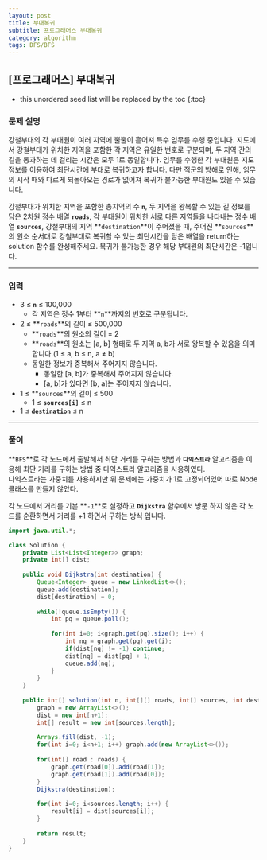 ```yaml
---
layout: post
title: 부대복귀
subtitle: 프로그래머스 부대복귀
category: algorithm
tags: DFS/BFS
---
```


## [프로그래머스] 부대복귀
* this unordered seed list will be replaced by the toc
{:toc}

### 문제 설명

강철부대의 각 부대원이 여러 지역에 뿔뿔이 흩어져 특수 임무를 수행 중입니다. 지도에서 강철부대가 위치한 지역을 포함한 각 지역은 유일한 번호로 구분되며, 두 지역 간의 길을 통과하는 데 걸리는 시간은 모두 1로 동일합니다. 임무를 수행한 각 부대원은 지도 정보를 이용하여 최단시간에 부대로 복귀하고자 합니다. 다만 적군의 방해로 인해, 임무의 시작 때와 다르게 되돌아오는 경로가 없어져 복귀가 불가능한 부대원도 있을 수 있습니다.

강철부대가 위치한 지역을 포함한 총지역의 수 **`n`**, 두 지역을 왕복할 수 있는 길 정보를 담은 2차원 정수 배열 **`roads`**, 각 부대원이 위치한 서로 다른 지역들을 나타내는 정수 배열 **`sources`**, 강철부대의 지역 **`destination`**이 주어졌을 때, 주어진 **`sources`**의 원소 순서대로 강철부대로 복귀할 수 있는 최단시간을 담은 배열을 return하는 solution 함수를 완성해주세요. 복귀가 불가능한 경우 해당 부대원의 최단시간은 -1입니다.

---

### 입력

- 3 ≤ **`n`** ≤ 100,000
  - 각 지역은 정수 1부터 **`n`**까지의 번호로 구분됩니다.
- 2 ≤ **`roads`**의 길이 ≤ 500,000
  - **`roads`**의 원소의 길이 = 2
  - **`roads`**의 원소는 [a, b] 형태로 두 지역 a, b가 서로 왕복할 수 있음을 의미합니다.(1 ≤ a, b ≤ n, a ≠ b)
  - 동일한 정보가 중복해서 주어지지 않습니다.
    - 동일한 [a, b]가 중복해서 주어지지 않습니다.
    - [a, b]가 있다면 [b, a]는 주어지지 않습니다.
- 1 ≤ **`sources`**의 길이 ≤ 500
  - 1 ≤ **`sources[i]`** ≤ n
- 1 ≤ **`destination`** ≤ n

---

### 풀이

**`BFS`**로 각 노드에서 출발해서 최단 거리를 구하는 방법과 **`다익스트라`** 알고리즘을 이용해 최단 거리를 구하는 방법 중 다익스트라 알고리즘을 사용하였다.
<br>
다익스트라는 가중치를 사용하지만 위 문제에는 가중치가 1로 고정되어있어 따로 Node 클래스를 만들지 않았다.
<br>

각 노드에서 거리를 기본 **`-1`**로 설정하고 **`Dijkstra`** 함수에서 방문 하지 않은 각 노드를 순환하면서 거리를 +1 하면서 구하는 방식 입니다.
```java
import java.util.*;

class Solution {
    private List<List<Integer>> graph;
    private int[] dist;
    
    public void Dijkstra(int destination) {
        Queue<Integer> queue = new LinkedList<>();
        queue.add(destination);
        dist[destination] = 0;
        
        while(!queue.isEmpty()) {
            int pq = queue.poll();
            
            for(int i=0; i<graph.get(pq).size(); i++) {
                int nq = graph.get(pq).get(i);
                if(dist[nq] != -1) continue;
                dist[nq] = dist[pq] + 1;
                queue.add(nq);
            }
        }
    }
    
    public int[] solution(int n, int[][] roads, int[] sources, int destination) {
        graph = new ArrayList<>();
        dist = new int[n+1];
        int[] result = new int[sources.length];
        
        Arrays.fill(dist, -1);
        for(int i=0; i<n+1; i++) graph.add(new ArrayList<>());
        
        for(int[] road : roads) {
            graph.get(road[0]).add(road[1]);
            graph.get(road[1]).add(road[0]);
        }
        Dijkstra(destination);
        
        for(int i=0; i<sources.length; i++) {
            result[i] = dist[sources[i]];
        }
        
        return result;
    }
}
```
